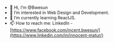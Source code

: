 - 👋 Hi, I’m @Bwesun
- 👀 I’m interested in Web Design and Development.
- 🌱 I’m currently learning ReactJS.
- 📫 How to reach me: LinkedIn - [https://www.facebook.com/incent.bwesun/](https://www.linkedin.com/in/innocent-matur/)

<!---
Bwesun/Bwesun is a ✨ special ✨ repository because its `README.md` (this file) appears on your GitHub profile.
You can click the Preview link to take a look at your changes.
--->
